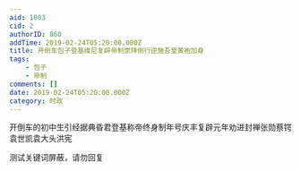 ```yaml
---
aid: 1003
cid: 2
authorID: 860
addTime: 2019-02-24T05:20:00.000Z
title: 开倒车包子登基维尼复辟帝制崇拜倒行逆施吾皇黄袍加身
tags:
    - 包子
    - 帝制
comments: []
date: 2019-02-24T05:20:00.000Z
category: 时政
---
```


开倒车的初中生引经据典昏君登基称帝终身制年号庆丰复辟元年劝进封禅张勋蔡锷袁世凯袁大头洪宪

测试关键词屏蔽，请勿回复
